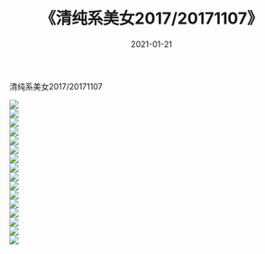 ﻿---
layout: post
title:  《清纯系美女2017/20171107》
date:   2021-01-21
img: http://pic.660000.xyz/1:/清纯系美女/2017/20171107/000.jpg
categories: [美女, 清纯, 唯美]
---

清纯系美女2017/20171107

 ![](http://pic.660000.xyz/1:/清纯系美女/2017/20171107/001.jpg) <br>![](http://pic.660000.xyz/1:/清纯系美女/2017/20171107/002.jpg) <br>![](http://pic.660000.xyz/1:/清纯系美女/2017/20171107/003.jpg) <br>![](http://pic.660000.xyz/1:/清纯系美女/2017/20171107/004.jpg) <br>![](http://pic.660000.xyz/1:/清纯系美女/2017/20171107/005.jpg) <br>![](http://pic.660000.xyz/1:/清纯系美女/2017/20171107/006.jpg) <br>![](http://pic.660000.xyz/1:/清纯系美女/2017/20171107/007.jpg) <br>![](http://pic.660000.xyz/1:/清纯系美女/2017/20171107/008.jpg) <br>![](http://pic.660000.xyz/1:/清纯系美女/2017/20171107/009.jpg) <br>![](http://pic.660000.xyz/1:/清纯系美女/2017/20171107/010.jpg) <br>![](http://pic.660000.xyz/1:/清纯系美女/2017/20171107/011.jpg) <br>![](http://pic.660000.xyz/1:/清纯系美女/2017/20171107/012.jpg) <br>![](http://pic.660000.xyz/1:/清纯系美女/2017/20171107/013.jpg) <br>![](http://pic.660000.xyz/1:/清纯系美女/2017/20171107/014.jpg) <br>![](http://pic.660000.xyz/1:/清纯系美女/2017/20171107/015.jpg) <br>![](http://pic.660000.xyz/1:/清纯系美女/2017/20171107/016.jpg) <br>